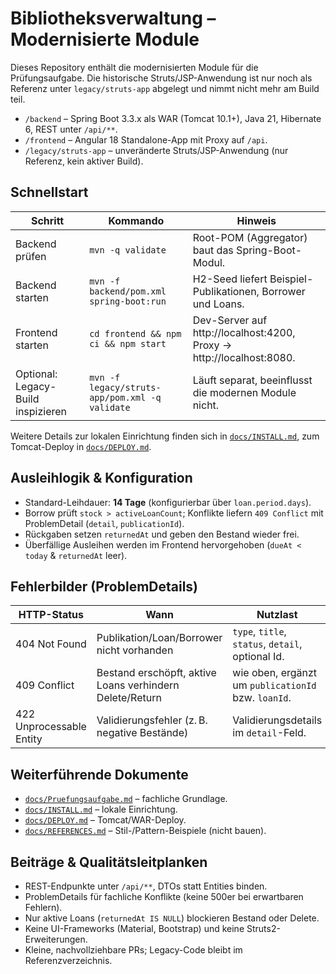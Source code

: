# Bibliotheksverwaltung – Modernisierte Module

Dieses Repository enthält die modernisierten Module für die Prüfungsaufgabe. Die historische Struts/JSP-Anwendung ist nur noch als Referenz unter `legacy/struts-app` abgelegt und nimmt nicht mehr am Build teil.

- `/backend` – Spring Boot 3.3.x als WAR (Tomcat 10.1+), Java 21, Hibernate 6, REST unter `/api/**`.
- `/frontend` – Angular 18 Standalone-App mit Proxy auf `/api`.
- `/legacy/struts-app` – unveränderte Struts/JSP-Anwendung (nur Referenz, kein aktiver Build).

## Schnellstart
| Schritt | Kommando | Hinweis |
| --- | --- | --- |
| Backend prüfen | `mvn -q validate` | Root-POM (Aggregator) baut das Spring-Boot-Modul. |
| Backend starten | `mvn -f backend/pom.xml spring-boot:run` | H2-Seed liefert Beispiel-Publikationen, Borrower und Loans. |
| Frontend starten | `cd frontend && npm ci && npm start` | Dev-Server auf http://localhost:4200, Proxy → http://localhost:8080. |
| Optional: Legacy-Build inspizieren | `mvn -f legacy/struts-app/pom.xml -q validate` | Läuft separat, beeinflusst die modernen Module nicht. |

Weitere Details zur lokalen Einrichtung finden sich in [`docs/INSTALL.md`](docs/INSTALL.md), zum Tomcat-Deploy in [`docs/DEPLOY.md`](docs/DEPLOY.md).

## Ausleihlogik & Konfiguration
- Standard-Leihdauer: **14 Tage** (konfigurierbar über `loan.period.days`).
- Borrow prüft `stock > activeLoanCount`; Konflikte liefern `409 Conflict` mit ProblemDetail (`detail`, `publicationId`).
- Rückgaben setzen `returnedAt` und geben den Bestand wieder frei.
- Überfällige Ausleihen werden im Frontend hervorgehoben (`dueAt < today` & `returnedAt` leer).

## Fehlerbilder (ProblemDetails)
| HTTP-Status | Wann | Nutzlast |
| --- | --- | --- |
| 404 Not Found | Publikation/Loan/Borrower nicht vorhanden | `type`, `title`, `status`, `detail`, optional Id. |
| 409 Conflict | Bestand erschöpft, aktive Loans verhindern Delete/Return | wie oben, ergänzt um `publicationId` bzw. `loanId`. |
| 422 Unprocessable Entity | Validierungsfehler (z. B. negative Bestände) | Validierungsdetails im `detail`-Feld. |

## Weiterführende Dokumente
- [`docs/Pruefungsaufgabe.md`](docs/Pruefungsaufgabe.md) – fachliche Grundlage.
- [`docs/INSTALL.md`](docs/INSTALL.md) – lokale Einrichtung.
- [`docs/DEPLOY.md`](docs/DEPLOY.md) – Tomcat/WAR-Deploy.
- [`docs/REFERENCES.md`](docs/REFERENCES.md) – Stil-/Pattern-Beispiele (nicht bauen).

## Beiträge & Qualitätsleitplanken
- REST-Endpunkte unter `/api/**`, DTOs statt Entities binden.
- ProblemDetails für fachliche Konflikte (keine 500er bei erwartbaren Fehlern).
- Nur aktive Loans (`returnedAt IS NULL`) blockieren Bestand oder Delete.
- Keine UI-Frameworks (Material, Bootstrap) und keine Struts2-Erweiterungen.
- Kleine, nachvollziehbare PRs; Legacy-Code bleibt im Referenzverzeichnis.

